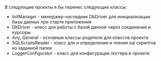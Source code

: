 В следующие проекты я бы перенес следующие классы:

- InitManager - менеджер-наследник DbDriver для инициализации базы данных при старте приложения
- DbDriver - класс для работы с базой данной через соединение и курсоры
- Any, General - основные классы-родители для классов проекта
- SQLScriptsReader - класс для и определения и чтения sql скриптов из заданной папки
- LoggerConfigurator - класс для конфигурации логгера в проекте